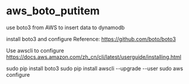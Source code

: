 # aws_boto_putitem
use boto3 from AWS to insert data to dynamodb

install boto3 and configure 
Reference: https://github.com/boto/boto3

Use awscli to configure
https://docs.aws.amazon.com/zh_cn/cli/latest/userguide/installing.html

sudo pip install boto3
sudo pip install awscli --upgrade --user
sudo aws configure
